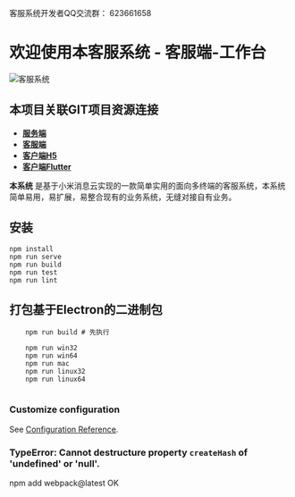 
客服系统开发者QQ交流群： 623661658

# 欢迎使用本客服系统 - 客服端-工作台

![客服系统](http://qiniu.cmp520.com/kefuxitonh.jpg)

## 本项目关联GIT项目资源连接
- **[服务端][1]** 
- **[客服端][2]** 
- **[客户端H5][3]**
- **[客户端Flutter][4]**

**本系统** 是基于小米消息云实现的一款简单实用的面向多终端的客服系统，本系统简单易用，易扩展，易整合现有的业务系统，无缝对接自有业务。

## 安装
```
npm install
npm run serve
npm run build
npm run test
npm run lint
```

## 打包基于Electron的二进制包
```
    npm run build # 先执行

    npm run win32
    npm run win64
    npm run mac
    npm run linux32
    npm run linux64
    
```



### Customize configuration
See [Configuration Reference](https://cli.vuejs.org/config/).

### TypeError: Cannot destructure property `createHash` of 'undefined' or 'null'.
npm add webpack@latest  OK




  [1]: https://github.com/chenxianqi/kefu_server
  [2]: https://github.com/chenxianqi/kefu_admin
  [3]: https://github.com/chenxianqi/kefu_client
  [4]: https://github.com/chenxianqi/kefu_flutter
